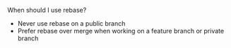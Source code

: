 When should I use rebase?
- Never use rebase on a public branch
- Prefer rebase over merge when working on a feature branch or private branch
  